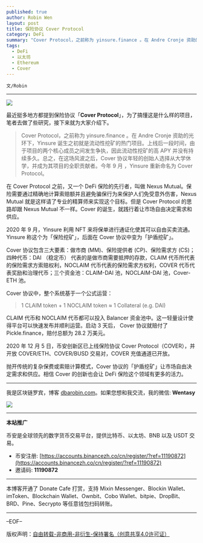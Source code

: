 ```yaml
---
published: true
author: Robin Wen
layout: post
title: 保险协议 Cover Protocol
category: DeFi
summary: "Cover Protocol，之前称为 yinsure.finance 。在 Andre Cronje 资助的光环下，Yinsure 诞生之初就是流动性挖矿的热门项目。上线后一段时间，由于项目的两个核心成员之间发生争执，因此流动性挖矿的高 APY 并没有持续多久。总之，在这场风波之后，Cover 协议年轻的创始人选择从大学休学，并成为其项目的全职贡献者。今年 9 月 ，Yinsure 重新命名为 Cover Protocol。抛开传统的复杂保费或索赔计算模式，Cover 协议的「护盾挖矿」让市场自由决定需求和供应。相信 Cover 的创新也会让 DeFi 保险这个领域有更多的活力。"
tags:
  - DeFi
  - 以太坊
  - Ethereum
  - Cover
---
```


`文/Robin`

***

![](https://cdn.dbarobin.com/75kl6nd.png)

最近挺多地方都提到保险协议「**Cover Protocol**」，为了搞懂这是什么样的项目，笔者去做了些研究，接下来就为大家介绍下。

> Cover Protocol，之前称为 yinsure.finance 。在 Andre Cronje 资助的光环下，Yinsure 诞生之初就是流动性挖矿的热门项目。上线后一段时间，由于项目的两个核心成员之间发生争执，因此流动性挖矿的高 APY 并没有持续多久。总之，在这场风波之后，Cover 协议年轻的创始人选择从大学休学，并成为其项目的全职贡献者。今年 9 月 ，Yinsure 重新命名为 Cover Protocol。

在 Cover Protocol 之前，又一个 DeFi 保险的先行者，叫做 Nexus Mutual。保险需要通过精确地计算索赔额并且避免骗保行为来保护人们免受意外伤害，Nexus Mutual 就是这样请了专业的精算师来实现这个目标。但是 Cover Protocol 的思路却跟 Nexus Mutual 不一样。Cover 的诞生，就践行着让市场自由决定需求和供应。

2020 年 9 月，Yinsure 利用 NFT 来将保单进行通证化使其可以自由买卖流通。Yinsure 称这个为「保险挖矿」，后面在 Cover 协议中变为「护盾挖矿」。

Cover 协议包含三大要素：做市商 (MM)、保险提供者 (CP)、保险需求方 (CS)；四种代币：DAI （稳定币） 代表的是做市商需要抵押的存款，CLAIM 代币所代表的保险需求方索赔权利，NOCLAIM 代币代表的保险需求方权利，COVER 代币代表奖励和治理代币；三个资金池：CLAIM-DAI 池，NOCLAIM-DAI 池，Cover-ETH 池。

Cover 协议中，整个系统基于一个公式运营：

> 1 CLAIM token + 1 NOCLAIM token ≈ 1 Collateral (e.g. DAI)

CLAIM 代币和 NOCLAIM 代币都可以投入 Balancer 资金池中。这一轻量设计使得平台可以快速发布并顺利运营。启动 3 天后， Cover 协议就赔付了 Pickle.finance，赔付总额为 28.2 万美元。

2020 年 12 月 5 日，币安创新区已上线保险协议 Cover Protocol（COVER），并开放 COVER/ETH、COVER/BUSD 交易对，COVER 充值通道已开放。

抛开传统的复杂保费或索赔计算模式，Cover 协议的「护盾挖矿」让市场自由决定需求和供应。相信 Cover 的创新也会让 DeFi 保险这个领域有更多的活力。

***

我是区块链罗宾，博客 [dbarobin.com](https://dbarobin.com/)。如果您想和我交流，我的微信: **Wentasy**

![](https://cdn.dbarobin.com/v4yywe2.png)

***

**本站推广**

币安是全球领先的数字货币交易平台，提供比特币、以太坊、BNB 以及 USDT 交易。

* 币安注册: [https://accounts.binancezh.co/cn/register/?ref=11190872](https://accounts.binancezh.co/cn/register/?ref=11190872)
* 邀请码: **11190872**

***

本博客开通了 Donate Cafe 打赏，支持 Mixin Messenger、Blockin Wallet、imToken、Blockchain Wallet、Ownbit、Cobo Wallet、bitpie、DropBit、BRD、Pine、Secrypto 等任意钱包扫码转账。

<center>
    <div class="--donate-button"
         data-button-id="f8b9df0d-af9a-460d-8258-d3f435445075"
    ></div>
</center>

***

–EOF–

版权声明：[自由转载-非商用-非衍生-保持署名（创意共享4.0许可证）](http://creativecommons.org/licenses/by-nc-nd/4.0/deed.zh)